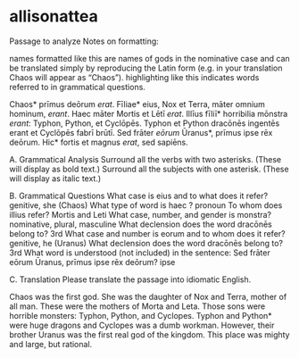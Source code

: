 # allisonattea
Passage to analyze
Notes on formatting:

names formatted like this are names of gods in the nominative case and can be translated simply by reproducing the Latin form (e.g. in your translation Chaos will appear as “Chaos”).
highlighting like this indicates words referred to in grammatical questions.

Chaos* prīmus deōrum *erat*. Fīliae* eius, Nox et Terra, māter omnium hominum, *erant*. Haec māter Mortis et Lētī *erat*. Illīus fīliī* horribilia mōnstra *erant*: Typhon, Python, et Cyclōpēs. Typhon et Python dracōnēs ingentēs erant et Cyclōpēs fabrī brūtī. Sed frāter *eōrum* Ūranus*, prīmus ipse rēx deōrum. Hic* fortis et magnus *erat*, sed sapiēns.

A. Grammatical Analysis
Surround all the verbs with two asterisks. (These will display as bold text.) Surround all the subjects with one asterisk. (These will display as italic text.)

B. Grammatical Questions
What case is eius and to what does it refer? genitive, she (Chaos)
What type of word is haec ? pronoun
To whom does illius refer? Mortis and Leti
What case, number, and gender is monstra? nominative, plural, masculine
What declension does the word dracōnēs belong to? 3rd
What case and number is eorum and to whom does it refer? genitive, he (Uranus)
What declension does the word dracōnēs belong to? 3rd
What word is understood (not included) in the sentence: Sed frāter eōrum Ūranus, prīmus ipse rēx deōrum? ipse

C. Translation
Please translate the passage into idiomatic English.

Chaos was the first god. She was the daughter of Nox and Terra, mother of all man. These were the mothers of Morta and Leta. Those sons were horrible monsters: Typhon, Python, and Cyclopes. Typhon and Python* were huge dragons and Cyclopes was a dumb workman. However, their brother Uranus was the first real god of the kingdom. This place was mighty and large, but rational. 

